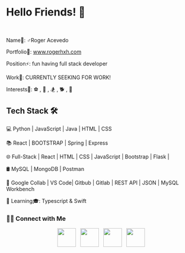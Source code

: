<h1> Hello Friends! 🧌 </h1>
</br>

Name🧟‍: ♂️Roger Acevedo

Portfolio💼: www.rogerhxh.com

Position⚡️: fun having full stack developer

Work🧳: CURRENTLY SEEKING FOR WORK! 

Interests🧙: ⚽️ , 🥾 , 🏂 , 🐕 , 📖 

<h2>  Tech Stack 🛠 </h2>

💻   Python | JavaScript | Java | HTML | CSS

📚    React | BOOTSTRAP | Spring | Express

🌐   Full-Stack | React | HTML | CSS | JavaScript | Bootstrap | Flask | 

🛢   MySQL | MongoDB | Postman

🔧   Google Collab  | VS Code| Gitbub | Gitlab | REST API | JSON | MySQL Workbench

📖   Learning🎓: Typescript & Swift


 <h3> 🤝🏻 Connect with Me </h3>

<p align="center">
&nbsp; <a href="https://twitter.com/Rogerhxh" target="_blank" rel="noopener noreferrer"><img src="https://img.icons8.com/plasticine/100/000000/twitter.png" width="50" /></a>  
&nbsp; <a href="https://www.instagram.com/rogervendetta/" target="_blank" rel="noopener noreferrer"><img src="https://img.icons8.com/plasticine/100/000000/instagram-new.png" width="50" /></a>  
&nbsp; <a href="https://www.linkedin.com/in/roger-acevedo-9b57bb1aa/" target="_blank" rel="noopener noreferrer"><img src="https://img.icons8.com/plasticine/100/000000/linkedin.png" width="50" /></a>
&nbsp; <a href="mailto:rogeracevedocreate@gmail.com" target="_blank" rel="noopener noreferrer"><img src="https://img.icons8.com/plasticine/100/000000/gmail.png"  width="50" /></a>
</p>
